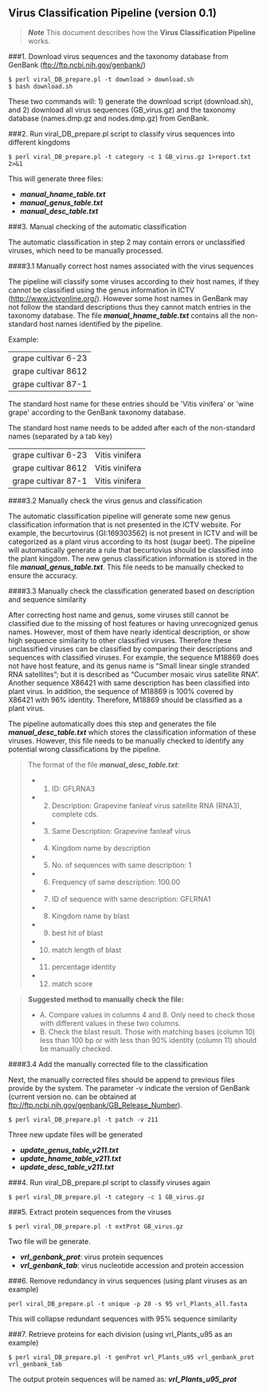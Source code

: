 
Virus Classification Pipeline (version 0.1)
--------------------------------------------

>***Note***
>This document describes how the **Virus Classification Pipeline** works.


###1. Download virus sequences and the taxonomy database from GenBank (ftp://ftp.ncbi.nih.gov/genbank/)

```
$ perl viral_DB_prepare.pl -t download > download.sh  
$ bash download.sh
```
These two commands will: 1) generate the download script (download.sh), and 2) download all virus sequences (GB_virus.gz) and the taxonomy database (names.dmp.gz and nodes.dmp.gz) from GenBank.

###2. Run viral_DB_prepare.pl script to classify virus sequences into different kingdoms

``` 
$ perl viral_DB_prepare.pl -t category -c 1 GB_virus.gz 1>report.txt 2>&1
```

This will generate three files:
- ***manual_hname_table.txt***
- ***manual_genus_table.txt***
- ***manual_desc_table.txt***


###3. Manual checking of the automatic classification

The automatic classification in step 2 may contain errors or unclassified viruses, which need to be manually processed.

####3.1 Manually correct host names associated with the virus sequences

The pipeline will classify some viruses according to their host names, if they cannot be classified using the genus information in ICTV (http://www.ictvonline.org/). However some host names in GenBank may not follow the standard descriptions thus they cannot match entries in the taxonomy database. The file ***manual_hname_table.txt*** contains all the non-standard host names identified by the pipeline.

Example:

|     |
| --- |
|grape cultivar 6-23 |
|grape cultivar 8612 |
|grape cultivar 87-1 |

The standard host name for these entries should be 'Vitis vinifera' or 'wine grape' according to the GenBank taxonomy database.

The standard host name needs to be added after each of the non-standard names (separated by a tab key)

|     |     |
| --- | --- |
| grape cultivar 6-23 | Vitis vinifera |
| grape cultivar 8612 | Vitis vinifera |
| grape cultivar 87-1 | Vitis vinifera |


####3.2 Manually check the virus genus and classification

The automatic classification pipeline will generate some new genus classification information that is not presented in the ICTV website. For example, the becurtovirus (GI:169303562) is not present in ICTV and will be categorized as a plant virus according to its host (sugar beet). The pipeline will automatically generate a rule that becurtovius should be classified into the plant kingdom. The new genus classification information is stored in the file ***manual_genus_table.txt***. This file needs to be manually checked to ensure the accuracy.


####3.3 Manually check the classification generated based on description and sequence similarity

After correcting host name and genus, some viruses still cannot be classified due to the missing of host features or having unrecognized genus names. However, most of them have nearly identical description, or show high sequence similarity to other classified viruses. Therefore these unclassified viruses can be classified by comparing their descriptions and sequences with classified viruses. For example, the sequence M18869 does not have host feature, and its genus name is “Small linear single stranded RNA satellites”; but it is described as “Cucumber mosaic virus satellite RNA”. Another sequence X86421 with same description has been classified into plant virus. In addition, the sequence of M18869 is 100% covered by X86421 with 96% identity. Therefore, M18869 should be classified as a plant virus. 

The pipeline automatically does this step and generates the file ***manual_desc_table.txt*** which stores the classification information of these viruses. However, this file needs to be manually checked to identify any potential wrong classifications by the pipeline.

>The format of the file ***manual_desc_table.txt***:
> - 1. ID: GFLRNA3
> - 2. Description: Grapevine fanleaf virus satellite RNA (RNA3), complete cds.
> - 3. Same Description: Grapevine fanleaf virus
> - 4. Kingdom name by description
> - 5. No. of sequences with same description: 1
> - 6. Frequency of same description: 100.00
> - 7. ID of sequence with same description: GFLRNA1
> - 8. Kingdom name by blast
> - 9. best hit of blast
> - 10. match length of blast
> - 11. percentage identity
> - 12. match score 

> **Suggested method to manually check the file:**
> - A. Compare values in columns 4 and 8. Only need to check those with different values in these two columns.
> - B. Check the blast result. Those with matching bases (column 10) less than 100 bp or with less than 90% identity (column 11) should be manually checked.


####3.4 Add the manually corrected file to the classification

Next, the manually corrected files should be append to previous files provide by the system. The parameter -v indicate the version of GenBank (current version no. can be obtained at ftp://ftp.ncbi.nih.gov/genbank/GB_Release_Number).

```
$ perl viral_DB_prepare.pl -t patch -v 211
```

Three new update files will be generated
- ***update_genus_table_v211.txt***
- ***update_hname_table_v211.txt***
- ***update_desc_table_v211.txt***


###4. Run viral_DB_prepare.pl script to classify viruses again

```
$ perl viral_DB_prepare.pl -t category -c 1 GB_virus.gz
```

###5. Extract protein sequences from the viruses

```
$ perl viral_DB_prepare.pl -t extProt GB_virus.gz
```

Two file will be generate. 
- ***vrl_genbank_prot***: virus protein sequences
- ***vrl_genbank_tab***: virus nucleotide accession and protein accession


###6. Remove redundancy in virus sequences (using plant viruses as an example)

```
perl viral_DB_prepare.pl -t unique -p 20 -s 95 vrl_Plants_all.fasta
```
This will collapse redundant sequences with 95% sequence similarity


###7. Retrieve proteins for each division (using vrl_Plants_u95 as an example)

```
$ perl viral_DB_prepare.pl -t genProt vrl_Plants_u95 vrl_genbank_prot vrl_genbank_tab
```

The output protein sequences will be named as: ***vrl_Plants_u95_prot***







